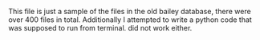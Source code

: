 This file is just a sample of the files in the old bailey database, there were over 400 files in total.
Additionally I attempted to write a python code that was supposed to run from terminal. did not work either.
